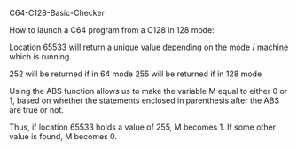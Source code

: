 C64-C128-Basic-Checker

How to launch a C64 program from a C128 in 128 mode:

Location 65533 will return a unique value depending on the mode / machine which is running.

252 will be returned if in 64 mode
255 will be returned if in 128 mode

Using the ABS function allows us to make the variable M equal to either 0 or 1, based on whether the statements 
enclosed in parenthesis after the ABS are true or not. 

Thus, if location 65533 holds a value of 255, M becomes 1. If some other value is found, M becomes 0.
